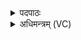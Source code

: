 <details><summary>पदपाठः</summary>

बा॒हूऽइति॑ बा॒हू। मे॒। बल॑म्। इ॒न्द्रि॒यम्। हस्तौ॑। मे॒। कर्म॑। वी॒र्य᳖म्। आ॒त्मा। क्ष॒त्रम्। उरः॑। मम॑। ७।
</details>

<details><summary>अधिमन्त्रम् (VC)</summary>

- राजा देवता
- प्रजापतिर्ऋषिः
- निचृद्गायत्री
- षड्जः
</details>